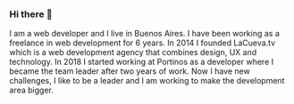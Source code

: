 ### Hi there 👋

<!--
**cocodelacueva/cocodelacueva** is a ✨ _special_ ✨ repository because its `README.md` (this file) appears on your GitHub profile.

Here are some ideas to get you started:

- 🔭 I’m currently working on ...
- 🌱 I’m currently learning ...
- 👯 I’m looking to collaborate on ...
- 🤔 I’m looking for help with ...
- 💬 Ask me about ...
- 📫 How to reach me: ...
- 😄 Pronouns: ...
- ⚡ Fun fact: ...
-->

I am a web developer and I live in Buenos Aires. I have been working as a freelance in web development for 6 years. In 2014 I founded LaCueva.tv which is a web development agency that combines design, UX and technology. In 2018 I started working at Portinos as a developer where I became the team leader after two years of work. Now I have new challenges, I like to be a leader and I am working to make the development area bigger.
